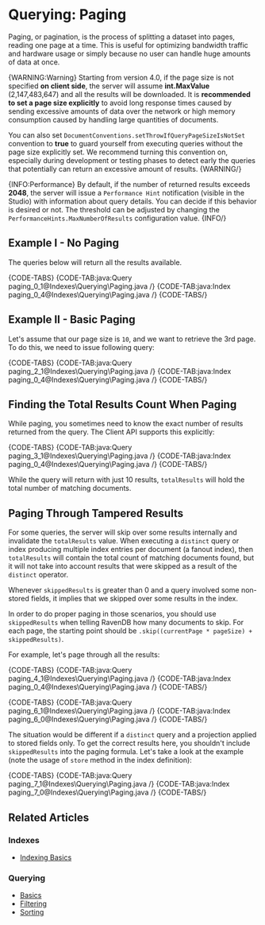 # Querying: Paging

Paging, or pagination, is the process of splitting a dataset into pages, reading one page at a time. This is useful for optimizing bandwidth traffic and hardware usage or simply because no user can handle huge amounts of data at once.

{WARNING:Warning}
Starting from version 4.0, if the page size is not specified **on client side**, the server will assume **int.MaxValue** (2,147,483,647) and all the results will be downloaded. It is **recommended to set a page size explicitly** to avoid long response times caused by sending excessive amounts of data over the network or high memory consumption caused by handling large quantities of documents.

You can also set `DocumentConventions.setThrowIfQueryPageSizeIsNotSet` convention to **true** to guard yourself from executing queries without the page size explicitly set. We recommend turning this convention on, especially during development or testing phases to detect early the queries that potentially can return an excessive amount of results.
{WARNING/}

{INFO:Performance}
By default, if the number of returned results exceeds **2048**, the server will issue a `Performance Hint` notification (visible in the Studio) with information about query details. You can decide if this behavior is desired or not. 
The threshold can be adjusted by changing the `PerformanceHints.MaxNumberOfResults` configuration value.
{INFO/}

## Example I - No Paging

The queries below will return all the results available.

{CODE-TABS}
{CODE-TAB:java:Query paging_0_1@Indexes\Querying\Paging.java /}
{CODE-TAB:java:Index paging_0_4@Indexes\Querying\Paging.java /}
{CODE-TABS/}

## Example II - Basic Paging

Let's assume that our page size is `10`, and we want to retrieve the 3rd page. To do this, we need to issue following query:

{CODE-TABS}
{CODE-TAB:java:Query paging_2_1@Indexes\Querying\Paging.java /}
{CODE-TAB:java:Index paging_0_4@Indexes\Querying\Paging.java /}
{CODE-TABS/}

## Finding the Total Results Count When Paging

While paging, you sometimes need to know the exact number of results returned from the query. The Client API supports this explicitly:

{CODE-TABS}
{CODE-TAB:java:Query paging_3_1@Indexes\Querying\Paging.java /}
{CODE-TAB:java:Index paging_0_4@Indexes\Querying\Paging.java /}
{CODE-TABS/}

While the query will return with just 10 results, `totalResults` will hold the total number of matching documents.

## Paging Through Tampered Results

For some queries, the server will skip over some results internally and invalidate the `totalResults` value. When executing a `distinct` query or index producing multiple index entries per document (a fanout index), then `totalResults` will contain the total count of matching documents found, but it will not take into account results that were skipped as a result of the `distinct` operator.

Whenever `skippedResults` is greater than 0 and a query involved some non-stored fields, it implies that we skipped over some results in the index.
    
In order to do proper paging in those scenarios, you should use `skippedResults` when telling RavenDB how many documents to skip. For each page, the starting point should be `.skip((currentPage * pageSize) + skippedResults)`.

For example, let's page through all the results:

{CODE-TABS}
{CODE-TAB:java:Query paging_4_1@Indexes\Querying\Paging.java /}
{CODE-TAB:java:Index paging_0_4@Indexes\Querying\Paging.java /}
{CODE-TABS/}

{CODE-TABS}
{CODE-TAB:java:Query paging_6_1@Indexes\Querying\Paging.java /}
{CODE-TAB:java:Index paging_6_0@Indexes\Querying\Paging.java /}
{CODE-TABS/}

The situation would be different if a `distinct` query and a projection applied to stored fields only. To get the correct results here, you shouldn't include `skippedResults`
into the paging formula. Let's take a look at the example (note the usage of `store` method in the index definition):

{CODE-TABS}
{CODE-TAB:java:Query paging_7_1@Indexes\Querying\Paging.java /}
{CODE-TAB:java:Index paging_7_0@Indexes\Querying\Paging.java /}
{CODE-TABS/}

## Related Articles

### Indexes

- [Indexing Basics](../../indexes/indexing-basics)

### Querying

- [Basics](../../indexes/querying/basics)
- [Filtering](../../indexes/querying/filtering)
- [Sorting](../../indexes/querying/sorting)
